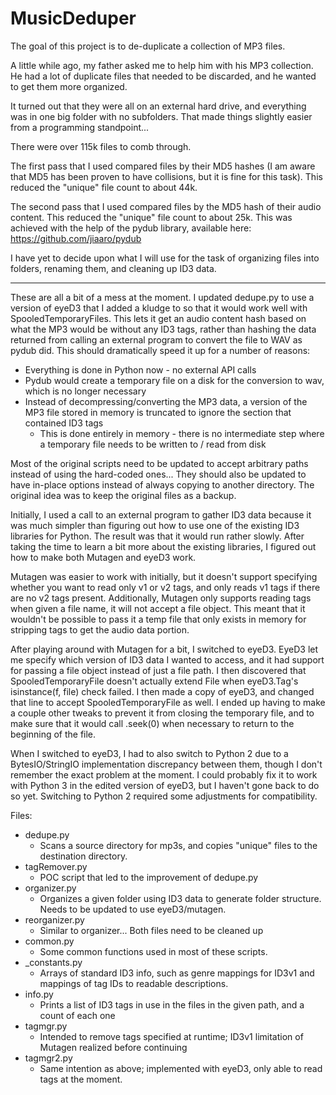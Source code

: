 # MusicDeduper

The goal of this project is to de-duplicate a collection of MP3 files.

A little while ago, my father asked me to help him with his MP3 collection.  He had a lot of duplicate files that needed to be discarded, and he wanted to get them more organized.

It turned out that they were all on an external hard drive, and everything was in one big folder with no subfolders.  That made things slightly easier from a programming standpoint...

There were over 115k files to comb through.

The first pass that I used compared files by their MD5 hashes (I am aware that MD5 has been proven to have collisions, but it is fine for this task).  This reduced the "unique" file count to about 44k.

The second pass that I used compared files by the MD5 hash of their audio content.  This reduced the "unique" file count to about 25k.  This was achieved with the help of the pydub library, available here: https://github.com/jiaaro/pydub

I have yet to decide upon what I will use for the task of organizing files into folders, renaming them, and cleaning up ID3 data.

----------------------------------------

These are all a bit of a mess at the moment.  I updated dedupe.py to use a version of eyeD3 that I added a kludge to so that it would work well with SpooledTemporaryFiles.  This lets it get an audio content hash based on what the MP3 would be without any ID3 tags, rather than hashing the data returned from calling an external program to convert the file to WAV as pydub did.  This should dramatically speed it up for a number of reasons:
   * Everything is done in Python now - no external API calls
   * Pydub would create a temporary file on a disk for the conversion to wav, which is no longer necessary
   * Instead of decompressing/converting the MP3 data, a version of the MP3 file stored in memory is truncated to ignore the section that contained ID3 tags
      * This is done entirely in memory - there is no intermediate step where a temporary file needs to be written to / read from disk

Most of the original scripts need to be updated to accept arbitrary paths instead of using the hard-coded ones...  They should also be updated to have in-place options instead of always copying to another directory.  The original idea was to keep the original files as a backup.

Initially, I used a call to an external program to gather ID3 data because it was much simpler than figuring out how to use one of the existing ID3 libraries for Python.  The result was that it would run rather slowly.  After taking the time to learn a bit more about the existing libraries, I figured out how to make both Mutagen and eyeD3 work.

Mutagen was easier to work with initially, but it doesn't support specifying whether you want to read only v1 or v2 tags, and only reads v1 tags if there are no v2 tags present.  Additionally, Mutagen only supports reading tags when given a file name, it will not accept a file object.  This meant that it wouldn't be possible to pass it a temp file that only exists in memory for stripping tags to get the audio data portion.

After playing around with Mutagen for a bit, I switched to eyeD3.  EyeD3 let me specify which version of ID3 data I wanted to access, and it had support for passing a file object instead of just a file path.  I then discovered that SpooledTemporaryFile doesn't actually extend File when eyeD3.Tag's isinstance(f, file) check failed.  I then made a copy of eyeD3, and changed that line to accept SpooledTemporaryFile as well.  I ended up having to make a couple other tweaks to prevent it from closing the temporary file, and to make sure that it would call .seek(0) when necessary to return to the beginning of the file.

When I switched to eyeD3, I had to also switch to Python 2 due to a BytesIO/StringIO implementation discrepancy between them, though I don't remember the exact problem at the moment.  I could probably fix it to work with Python 3 in the edited version of eyeD3, but I haven't gone back to do so yet.  Switching to Python 2 required some adjustments for compatibility.

Files:
   * dedupe.py
      * Scans a source directory for mp3s, and copies "unique" files to the destination directory.
   * tagRemover.py
      * POC script that led to the improvement of dedupe.py
   * organizer.py
      * Organizes a given folder using ID3 data to generate folder structure.  Needs to be updated to use eyeD3/mutagen.
   * reorganizer.py
      * Similar to organizer... Both files need to be cleaned up
   * common.py
      * Some common functions used in most of these scripts.
   * _constants.py
      * Arrays of standard ID3 info, such as genre mappings for ID3v1 and mappings of tag IDs to readable descriptions.
   * info.py
      * Prints a list of ID3 tags in use in the files in the given path, and a count of each one
   * tagmgr.py
      * Intended to remove tags specified at runtime; ID3v1 limitation of Mutagen realized before continuing
   * tagmgr2.py
      * Same intention as above; implemented with eyeD3, only able to read tags at the moment.
